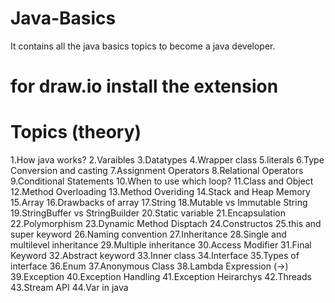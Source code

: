 # Java-Basics
It contains all the java basics topics to become a java developer.

# for draw.io install the extension

# Topics (theory)
1.How java works?
2.Varaibles
3.Datatypes
4.Wrapper class
5.literals
6.Type Conversion and casting
7.Assignment Operators
8.Relational Operators
9.Conditional Statements
10.When to use which loop?
11.Class and Object
12.Method Overloading
13.Method Overiding
14.Stack and Heap Memory
15.Array
16.Drawbacks of array
17.String
18.Mutable vs Immutable String
19.StringBuffer vs StringBuilder
20.Static variable
21.Encapsulation
22.Polymorphism
23.Dynamic Method Disptach
24.Constructos
25.this and super keyword 
26.Naming convention
27.Inheritance
28.Single and multilevel inheritance
29.Multiple inheritance
30.Access Modifier
31.Final Keyword
32.Abstract keyword
33.Inner class
34.Interface
35.Types of interface
36.Enum
37.Anonymous Class
38.Lambda Expression (->)
39.Exception
40.Exception Handling
41.Exception Heirarchys
42.Threads
43.Stream API
44.Var in java
